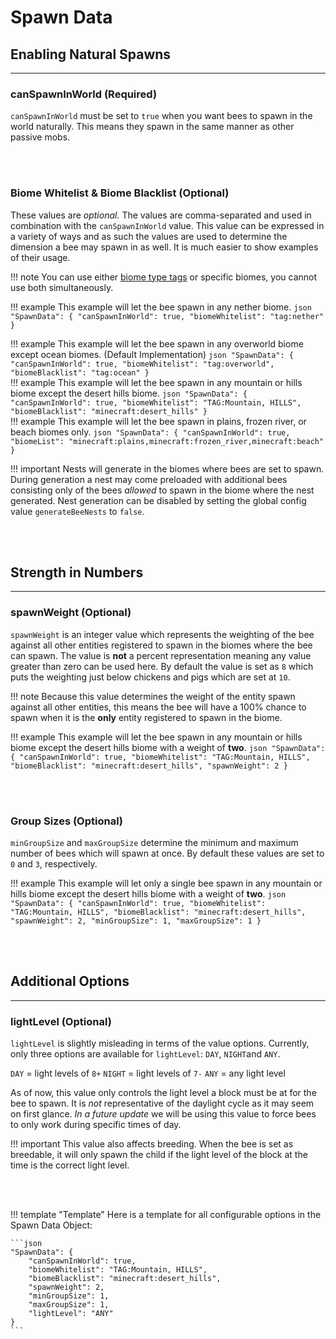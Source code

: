 # **Spawn Data**

## **Enabling Natural Spawns**
***


### **canSpawnInWorld** (Required)

`canSpawnInWorld` must be set to `true` when you want bees to spawn in the world naturally. This means they spawn in the same manner as other passive mobs.

<br>
<br>

### **Biome Whitelist & Biome Blacklist** (Optional)

These values are *optional.* The values are comma-separated and used in combination with the `canSpawnInWorld` value. This value can be expressed in a variety of ways and as such the values are used to determine the dimension a bee may spawn in as well. It is much easier to show examples of their usage.

!!! note
	You can use either [biome type tags](https://wiki.resourcefulbees.com/en/1.16.3/extra_stuff/biome_tags/) or specific biomes, you cannot use both simultaneously.

!!! example
	This example will let the bee spawn in any nether biome.
	```json
	"SpawnData": {
		"canSpawnInWorld": true,
		"biomeWhitelist": "tag:nether"
	}
	```
<br>

!!! example
	This example will let the bee spawn in any overworld biome except ocean biomes. (Default Implementation)
	```json
	"SpawnData": {
		"canSpawnInWorld": true,
		"biomeWhitelist": "tag:overworld",
		"biomeBlacklist": "tag:ocean"
	}
	```
<br>
!!! example
	This example will let the bee spawn in any mountain or hills biome except the desert hills biome.
	```json
	"SpawnData": {
		"canSpawnInWorld": true,
		"biomeWhitelist": "TAG:Mountain, HILLS",
		"biomeBlacklist": "minecraft:desert_hills"
	}
	```
<br>
!!! example
	This example will let the bee spawn in plains, frozen river, or beach biomes only.
	```json
	"SpawnData": {
		"canSpawnInWorld": true,
		"biomeList": "minecraft:plains,minecraft:frozen_river,minecraft:beach"
	}
	```
<br>

!!! important 
	Nests will generate in the biomes where bees are set to spawn. During generation a nest may come preloaded with additional bees consisting only of the bees *allowed* to spawn in the biome where the nest generated. Nest generation can be disabled by setting the global config value `generateBeeNests` to `false`.

<br>
<br>

## **Strength in Numbers**
***

### **spawnWeight** (Optional)

`spawnWeight` is an integer value which represents the weighting of the bee against all other entities registered to spawn in the biomes where the bee can spawn. The value is **not** a percent representation meaning any value greater than zero can be used here. By default the value is set as `8` which puts the weighting just below chickens and pigs which are set at `10`.

!!! note
	Because this value determines the weight of the entity spawn against all other entities, this means the bee will have a 100% chance to spawn when it is the **only** entity registered to spawn in the biome.

!!! example
	This example will let the bee spawn in any mountain or hills biome except the desert hills biome with a weight of **two**.
	```json
	"SpawnData": {
		"canSpawnInWorld": true,
		"biomeWhitelist": "TAG:Mountain, HILLS",
		"biomeBlacklist": "minecraft:desert_hills",
		"spawnWeight": 2
	}
	```

<br>
<br>

### **Group Sizes** (Optional)

`minGroupSize` and `maxGroupSize` determine the minimum and maximum number of bees which will spawn at once. By default these values are set to `0` and `3`, respectively.

!!! example
	This example will let only a single bee spawn in any mountain or hills biome except the desert hills biome with a weight of **two**.
	```json
	"SpawnData": {
		"canSpawnInWorld": true,
		"biomeWhitelist": "TAG:Mountain, HILLS",
		"biomeBlacklist": "minecraft:desert_hills",
		"spawnWeight": 2,
		"minGroupSize": 1,
		"maxGroupSize": 1
	}
	```

<br>
<br>

## **Additional Options**
***

### **lightLevel** (Optional)

`lightLevel` is slightly misleading in terms of the value options. Currently, only three options are available for `lightLevel`: `DAY`, `NIGHT`and `ANY`.

`DAY` = light levels of `8+`
`NIGHT` = light levels of `7-`
`ANY` = any light level

As of now, this value only controls the light level a block must be at for the bee to spawn. It is *not* representative of the daylight cycle as it may seem on first glance. *In a future update* we will be using this value to force bees to only work during specific times of day.

!!! important 
	This value also affects breeding. When the bee is set as breedable, it will only spawn the child if the light level of the block at the time is the correct light level.

<br>
<br>

!!! template "Template"
	Here is a template for all configurable options in the Spawn Data Object:

	```json
	"SpawnData": {
		"canSpawnInWorld": true,
		"biomeWhitelist": "TAG:Mountain, HILLS",
		"biomeBlacklist": "minecraft:desert_hills",
		"spawnWeight": 2,
		"minGroupSize": 1,
		"maxGroupSize": 1,
		"lightLevel": "ANY"
	}
	```
<!--stackedit_data:
eyJoaXN0b3J5IjpbNzU0Nzc3MjQyLC0xOTIxMTgxOTYzLDE5Mj
g5NTcyMDcsMTY4NDYzMzA3MV19
-->
